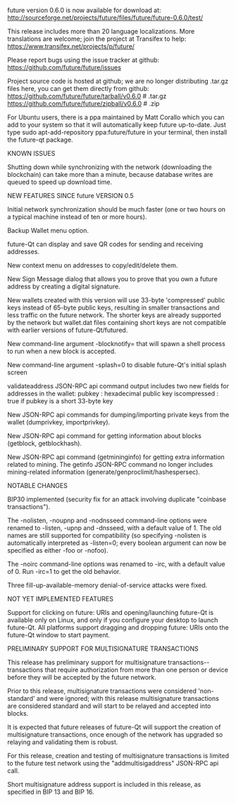 future version 0.6.0 is now available for download at:
http://sourceforge.net/projects/future/files/future/future-0.6.0/test/

This release includes more than 20 language localizations.
More translations are welcome; join the
project at Transifex to help:
https://www.transifex.net/projects/p/future/

Please report bugs using the issue tracker at github:
https://github.com/future/future/issues

Project source code is hosted at github; we are no longer
distributing .tar.gz files here, you can get them
directly from github:
https://github.com/future/future/tarball/v0.6.0  # .tar.gz
https://github.com/future/future/zipball/v0.6.0  # .zip

For Ubuntu users, there is a ppa maintained by Matt Corallo which
you can add to your system so that it will automatically keep
future up-to-date.  Just type
sudo apt-add-repository ppa:future/future
in your terminal, then install the future-qt package.


KNOWN ISSUES

Shutting down while synchronizing with the network
(downloading the blockchain) can take more than a minute,
because database writes are queued to speed up download
time.


NEW FEATURES SINCE future VERSION 0.5

Initial network synchronization should be much faster
(one or two hours on a typical machine instead of ten or more
hours).

Backup Wallet menu option.

future-Qt can display and save QR codes for sending
and receiving addresses.

New context menu on addresses to copy/edit/delete them.

New Sign Message dialog that allows you to prove that you
own a future address by creating a digital
signature.

New wallets created with this version will
use 33-byte 'compressed' public keys instead of
65-byte public keys, resulting in smaller
transactions and less traffic on the future
network. The shorter keys are already supported
by the network but wallet.dat files containing
short keys are not compatible with earlier
versions of future-Qt/futured.

New command-line argument -blocknotify=<command>
that will spawn a shell process to run <command> 
when a new block is accepted.

New command-line argument -splash=0 to disable
future-Qt's initial splash screen

validateaddress JSON-RPC api command output includes
two new fields for addresses in the wallet:
pubkey : hexadecimal public key
iscompressed : true if pubkey is a short 33-byte key

New JSON-RPC api commands for dumping/importing
private keys from the wallet (dumprivkey, importprivkey).

New JSON-RPC api command for getting information about
blocks (getblock, getblockhash).

New JSON-RPC api command (getmininginfo) for getting
extra information related to mining. The getinfo
JSON-RPC command no longer includes mining-related
information (generate/genproclimit/hashespersec).



NOTABLE CHANGES

BIP30 implemented (security fix for an attack involving
duplicate "coinbase transactions").

The -nolisten, -noupnp and -nodnsseed command-line
options were renamed to -listen, -upnp and -dnsseed,
with a default value of 1. The old names are still
supported for compatibility (so specifying -nolisten
is automatically interpreted as -listen=0; every
boolean argument can now be specified as either
-foo or -nofoo).

The -noirc command-line options was renamed to
-irc, with a default value of 0. Run -irc=1 to
get the old behavior.

Three fill-up-available-memory denial-of-service
attacks were fixed.


NOT YET IMPLEMENTED FEATURES

Support for clicking on future: URIs and
opening/launching future-Qt is available only on Linux,
and only if you configure your desktop to launch
future-Qt. All platforms support dragging and dropping
future: URIs onto the future-Qt window to start
payment.


PRELIMINARY SUPPORT FOR MULTISIGNATURE TRANSACTIONS

This release has preliminary support for multisignature
transactions-- transactions that require authorization
from more than one person or device before they
will be accepted by the future network.

Prior to this release, multisignature transactions
were considered 'non-standard' and were ignored;
with this release multisignature transactions are
considered standard and will start to be relayed
and accepted into blocks.

It is expected that future releases of future-Qt
will support the creation of multisignature transactions,
once enough of the network has upgraded so relaying
and validating them is robust.

For this release, creation and testing of multisignature
transactions is limited to the future test network using
the "addmultisigaddress" JSON-RPC api call.

Short multisignature address support is included in this
release, as specified in BIP 13 and BIP 16.
